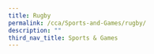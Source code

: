 ```yaml
---
title: Rugby
permalink: /cca/Sports-and-Games/rugby/
description: ""
third_nav_title: Sports & Games
---
```

